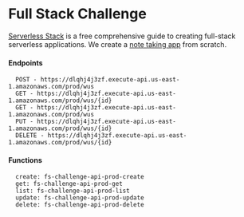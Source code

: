 # Full Stack Challenge

[Serverless Stack](http://serverless-stack.com) is a free comprehensive guide to creating full-stack serverless applications. We create a [note taking app](http://demo2.serverless-stack.com) from scratch.

#### Endpoints
```
  POST - https://dlqhj4j3zf.execute-api.us-east-1.amazonaws.com/prod/wus
  GET - https://dlqhj4j3zf.execute-api.us-east-1.amazonaws.com/prod/wus/{id}
  GET - https://dlqhj4j3zf.execute-api.us-east-1.amazonaws.com/prod/wus
  PUT - https://dlqhj4j3zf.execute-api.us-east-1.amazonaws.com/prod/wus/{id}
  DELETE - https://dlqhj4j3zf.execute-api.us-east-1.amazonaws.com/prod/wus/{id}
```
#### Functions
```
  create: fs-challenge-api-prod-create
  get: fs-challenge-api-prod-get
  list: fs-challenge-api-prod-list
  update: fs-challenge-api-prod-update
  delete: fs-challenge-api-prod-delete
```